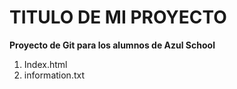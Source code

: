 # TITULO DE MI PROYECTO
 **Proyecto de Git para los alumnos de Azul School**


[//]: # (Listas enumeradas)

 1. Index.html
 2. information.txt
